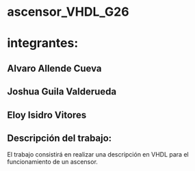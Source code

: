 # ascensor_VHDL_G26
# integrantes:
## Alvaro Allende Cueva
## Joshua Guila Valderueda 
## Eloy Isidro Vitores

## Descripción del trabajo:
El trabajo consistirá en realizar una descripción en VHDL para el funcionamiento de un ascensor.
